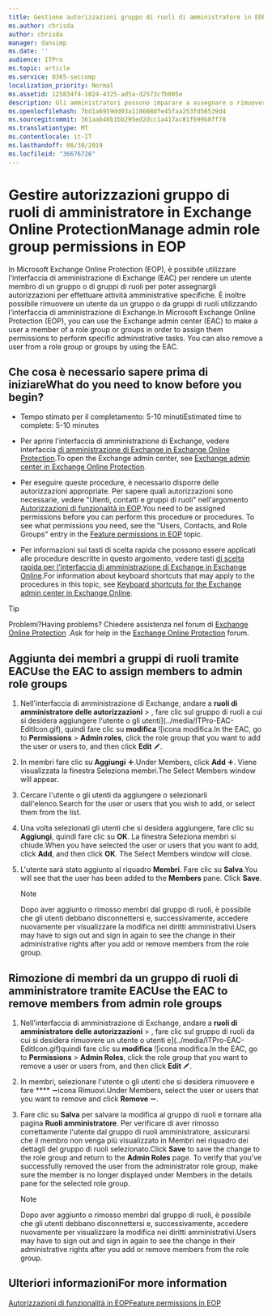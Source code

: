 ```yaml
---
title: Gestione autorizzazioni gruppo di ruoli di amministratore in EOP
ms.author: chrisda
author: chrisda
manager: dansimp
ms.date: ''
audience: ITPro
ms.topic: article
ms.service: O365-seccomp
localization_priority: Normal
ms.assetid: 125834f4-1024-4325-ad5a-d2573cfb005e
description: Gli amministratori possono imparare a assegnare o rimuovere le autorizzazioni nell'interfaccia di amministrazione di Exchange (EAC) in Exchange Online Protection.
ms.openlocfilehash: 7bd1a6959dd03a118608dfe45faa253fd56539d4
ms.sourcegitcommit: 361aab46b1bb295ed2dcc1a417ac81f699b8ff78
ms.translationtype: MT
ms.contentlocale: it-IT
ms.lasthandoff: 08/30/2019
ms.locfileid: "36676726"
---
```

# <a name="manage-admin-role-group-permissions-in-eop"></a><span data-ttu-id="afd78-103">Gestire autorizzazioni gruppo di ruoli di amministratore in Exchange Online Protection</span><span class="sxs-lookup"><span data-stu-id="afd78-103">Manage admin role group permissions in EOP</span></span>
  
<span data-ttu-id="afd78-p101">In Microsoft Exchange Online Protection (EOP), è possibile utilizzare l'interfaccia di amministrazione di Exchange (EAC) per rendere un utente membro di un gruppo o di gruppi di ruoli per poter assegnargli autorizzazioni per effettuare attività amministrative specifiche. È inoltre possibile rimuovere un utente da un gruppo o da gruppi di ruoli utilizzando l'interfaccia di amministrazione di Exchange.</span><span class="sxs-lookup"><span data-stu-id="afd78-p101">In Microsoft Exchange Online Protection (EOP), you can use the Exchange admin center (EAC) to make a user a member of a role group or groups in order to assign them permissions to perform specific administrative tasks. You can also remove a user from a role group or groups by using the EAC.</span></span>
  
## <a name="what-do-you-need-to-know-before-you-begin"></a><span data-ttu-id="afd78-106">Che cosa è necessario sapere prima di iniziare</span><span class="sxs-lookup"><span data-stu-id="afd78-106">What do you need to know before you begin?</span></span>

- <span data-ttu-id="afd78-107">Tempo stimato per il completamento: 5-10 minuti</span><span class="sxs-lookup"><span data-stu-id="afd78-107">Estimated time to complete: 5-10 minutes</span></span>

- <span data-ttu-id="afd78-108">Per aprire l'interfaccia di amministrazione di Exchange, vedere interfaccia [di amministrazione di Exchange in Exchange Online Protection](../exchange-admin-center-in-exchange-online-protection-eop.md).</span><span class="sxs-lookup"><span data-stu-id="afd78-108">To open the Exchange admin center, see [Exchange admin center in Exchange Online Protection](../exchange-admin-center-in-exchange-online-protection-eop.md).</span></span>

- <span data-ttu-id="afd78-p102">Per eseguire queste procedure, è necessario disporre delle autorizzazioni appropriate. Per sapere quali autorizzazioni sono necessarie, vedere "Utenti, contatti e gruppi di ruoli" nell'argomento [Autorizzazioni di funzionalità in EOP](feature-permissions-in-eop.md).</span><span class="sxs-lookup"><span data-stu-id="afd78-p102">You need to be assigned permissions before you can perform this procedure or procedures. To see what permissions you need, see the "Users, Contacts, and Role Groups" entry in the [Feature permissions in EOP](feature-permissions-in-eop.md) topic.</span></span>

- <span data-ttu-id="afd78-111">Per informazioni sui tasti di scelta rapida che possono essere applicati alle procedure descritte in questo argomento, vedere tasti [di scelta rapida per l'interfaccia di amministrazione di Exchange in Exchange Online](https://docs.microsoft.com/Exchange/accessibility/keyboard-shortcuts-in-admin-center).</span><span class="sxs-lookup"><span data-stu-id="afd78-111">For information about keyboard shortcuts that may apply to the procedures in this topic, see [Keyboard shortcuts for the Exchange admin center in Exchange Online](https://docs.microsoft.com/Exchange/accessibility/keyboard-shortcuts-in-admin-center).</span></span>

> [!TIP]
> <span data-ttu-id="afd78-112">Problemi?</span><span class="sxs-lookup"><span data-stu-id="afd78-112">Having problems?</span></span> <span data-ttu-id="afd78-113">Chiedere assistenza nel forum di [Exchange Online Protection](https://go.microsoft.com/fwlink/p/?linkId=285351) .</span><span class="sxs-lookup"><span data-stu-id="afd78-113">Ask for help in the [Exchange Online Protection](https://go.microsoft.com/fwlink/p/?linkId=285351) forum.</span></span>
  
## <a name="use-the-eac-to-assign-members-to-admin-role-groups"></a><span data-ttu-id="afd78-114">Aggiunta dei membri a gruppi di ruoli tramite EAC</span><span class="sxs-lookup"><span data-stu-id="afd78-114">Use the EAC to assign members to admin role groups</span></span>

1. <span data-ttu-id="afd78-115">Nell'interfaccia di amministrazione di Exchange, andare a **ruoli di amministratore** **delle autorizzazioni** \> , fare clic sul gruppo di ruoli a cui si desidera aggiungere l'utente o gli utenti](../media/ITPro-EAC-EditIcon.gif), quindi fare clic su **modifica** ![icona modifica.</span><span class="sxs-lookup"><span data-stu-id="afd78-115">In the EAC, go to **Permissions** \> **Admin roles**, click the role group that you want to add the user or users to, and then click **Edit** ![Edit icon](../media/ITPro-EAC-EditIcon.gif).</span></span>

2. <span data-ttu-id="afd78-116">In membri fare clic su **Aggiungi** ![icona](../media/ITPro-EAC-AddIcon.gif).</span><span class="sxs-lookup"><span data-stu-id="afd78-116">Under Members, click **Add** ![Add Icon](../media/ITPro-EAC-AddIcon.gif).</span></span> <span data-ttu-id="afd78-117">Viene visualizzata la finestra Seleziona membri.</span><span class="sxs-lookup"><span data-stu-id="afd78-117">The Select Members window will appear.</span></span>

3. <span data-ttu-id="afd78-118">Cercare l'utente o gli utenti da aggiungere o selezionarli dall'elenco.</span><span class="sxs-lookup"><span data-stu-id="afd78-118">Search for the user or users that you wish to add, or select them from the list.</span></span>

4. <span data-ttu-id="afd78-p105">Una volta selezionati gli utenti che si desidera aggiungere, fare clic su **Aggiungi**, quindi fare clic su **OK**. La finestra Seleziona membri si chiude.</span><span class="sxs-lookup"><span data-stu-id="afd78-p105">When you have selected the user or users that you want to add, click **Add**, and then click **OK**. The Select Members window will close.</span></span>

5. <span data-ttu-id="afd78-p106">L'utente sarà stato aggiunto al riquadro **Membri**. Fare clic su **Salva**.</span><span class="sxs-lookup"><span data-stu-id="afd78-p106">You will see that the user has been added to the **Members** pane. Click **Save**.</span></span>

   > [!NOTE]
   > <span data-ttu-id="afd78-123">Dopo aver aggiunto o rimosso membri dal gruppo di ruoli, è possibile che gli utenti debbano disconnettersi e, successivamente, accedere nuovamente per visualizzare la modifica nei diritti amministrativi.</span><span class="sxs-lookup"><span data-stu-id="afd78-123">Users may have to sign out and sign in again to see the change in their administrative rights after you add or remove members from the role group.</span></span> 
  
## <a name="use-the-eac-to-remove-members-from-admin-role-groups"></a><span data-ttu-id="afd78-124">Rimozione di membri da un gruppo di ruoli di amministratore tramite EAC</span><span class="sxs-lookup"><span data-stu-id="afd78-124">Use the EAC to remove members from admin role groups</span></span>

1. <span data-ttu-id="afd78-125">Nell'interfaccia di amministrazione di Exchange, andare a **ruoli di amministratore** **delle autorizzazioni** \> , fare clic sul gruppo di ruoli da cui si desidera rimuovere un utente o utenti e](../media/ITPro-EAC-EditIcon.gif)quindi fare clic su **modifica** ![icona modifica.</span><span class="sxs-lookup"><span data-stu-id="afd78-125">In the EAC, go to **Permissions** \> **Admin Roles**, click the role group that you want to remove a user or users from, and then click **Edit** ![Edit icon](../media/ITPro-EAC-EditIcon.gif).</span></span>

2. <span data-ttu-id="afd78-126">In membri, selezionare l'utente o gli utenti che si desidera rimuovere e fare \*\*\*\* ![clic su Rimuovi](../media/ITPro-EAC-RemoveIcon.gif)icona Rimuovi.</span><span class="sxs-lookup"><span data-stu-id="afd78-126">Under Members, select the user or users that you want to remove and click **Remove** ![Remove icon](../media/ITPro-EAC-RemoveIcon.gif).</span></span>

3. <span data-ttu-id="afd78-p107">Fare clic su **Salva** per salvare la modifica al gruppo di ruoli e tornare alla pagina **Ruoli amministratore**. Per verificare di aver rimosso correttamente l'utente dal gruppo di ruoli amministratore, assicurarsi che il membro non venga più visualizzato in Membri nel riquadro dei dettagli del gruppo di ruoli selezionato.</span><span class="sxs-lookup"><span data-stu-id="afd78-p107">Click **Save** to save the change to the role group and return to the **Admin Roles** page. To verify that you've successfully removed the user from the administrator role group, make sure the member is no longer displayed under Members in the details pane for the selected role group.</span></span>

   > [!NOTE]
   > <span data-ttu-id="afd78-129">Dopo aver aggiunto o rimosso membri dal gruppo di ruoli, è possibile che gli utenti debbano disconnettersi e, successivamente, accedere nuovamente per visualizzare la modifica nei diritti amministrativi.</span><span class="sxs-lookup"><span data-stu-id="afd78-129">Users may have to sign out and sign in again to see the change in their administrative rights after you add or remove members from the role group.</span></span>
  
## <a name="for-more-information"></a><span data-ttu-id="afd78-130">Ulteriori informazioni</span><span class="sxs-lookup"><span data-stu-id="afd78-130">For more information</span></span>

[<span data-ttu-id="afd78-131">Autorizzazioni di funzionalità in EOP</span><span class="sxs-lookup"><span data-stu-id="afd78-131">Feature permissions in EOP</span></span>](feature-permissions-in-eop.md)
